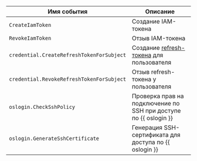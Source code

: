 Имя события | Описание
--- | ---
`CreateIamToken` | Создание IAM-токена
`RevokeIamToken` | Отзыв IAM-токена
`credential.CreateRefreshTokenForSubject` | Создание [refresh-токена](../../../iam/concepts/authorization/refresh-token.md) для пользователя
`credential.RevokeRefreshTokenForSubject` | Отзыв refresh-токена у пользователя
`oslogin.CheckSshPolicy` | Проверка прав на подключение по SSH при доступе по {{ oslogin }}
`oslogin.GenerateSshCertificate` | Генерация SSH-сертификата для доступа по {{ oslogin }}